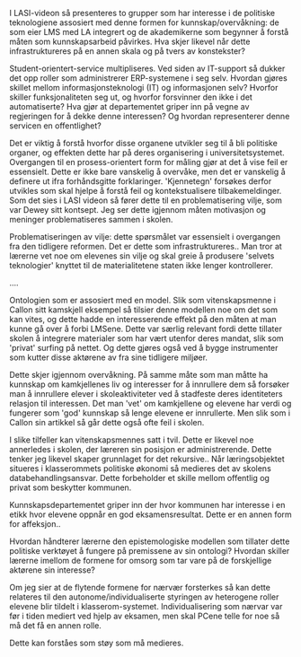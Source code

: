 
I LASI-videon så presenteres to grupper som har interesse i de politiske teknologiene assosiert med denne formen for kunnskap/overvåkning: de som eier LMS med LA integrert og de akademikerne som begynner å forstå måten som kunnskapsarbeid påvirkes. Hva skjer likevel når dette infrastruktureres på en annen skala og på tvers av konstekster?


Student-orientert-service multipliseres. Ved siden av IT-support så dukker det opp roller som administrerer ERP-systemene i seg selv. Hvordan gjøres skillet mellom informasjonsteknologi (IT) og informasjonen selv? Hvorfor skiller funksjonaliteten seg ut, og hvorfor forsvinner den ikke i det automatiserte? Hva gjør at departementet griper inn på vegne av regjeringen for å dekke denne interessen? Og hvordan representerer denne servicen en offentlighet?

Det er viktig å forstå hvorfor disse organene utvikler seg til å bli politiske organer, og effekten dette har på deres organisering i universitetsystemet. Overgangen til en prosess-orientert form for måling gjør at det å vise feil er essensielt. Dette er ikke bare vanskelig å overvåke, men det er vanskelig å definere ut ifra forhåndsgitte forklaringer. 'Kjennetegn' forsøkes derfor utvikles som skal hjelpe å forstå feil og kontekstualisere tilbakemeldinger. Som det sies i LASI videon så fører dette til en problematisering vilje, som var Dewey sitt kontsept. Jeg ser dette igjennom måten motivasjon og meninger problematiseres sammen i skolen. 

Problematiseringen av vilje: dette spørsmålet var essensielt i overgangen fra den tidligere reformen. Det er dette som infrastruktureres.. Man tror at lærerne vet noe om elevenes sin vilje og skal greie å produsere 'selvets teknologier' knyttet til de materialitetene staten ikke lenger kontrollerer.

....




Ontologien som er assosiert med en model. Slik som vitenskapsmenne i Callon sitt kamskjell eksempel så tilsier denne modellen noe om det som kan vites, og dette hadde en interesserende effekt på den måten at man kunne gå over å forbi LMSene. Dette var særlig relevant fordi dette tillater skolen å integrere materialer som har vært utenfor deres mandat, slik som 'privat' surfing på nettet. Og dette gjøres også ved å bygge instrumenter som kutter disse aktørene av fra sine tidligere miljøer. 

Dette skjer igjennom overvåkning. På samme måte som man måtte ha kunnskap om kamkjellenes liv og interesser for å innrullere dem så forsøker man å innrullere elever i skoleaktiviteter ved å stadfeste deres identiteters relasjon til interessen. Det man 'vet' om kamkjellene og elevene har verdi og fungerer som 'god' kunnskap så lenge elevene er innrullerte. Men slik som i Callon sin artikkel så går dette også ofte feil i skolen. 

I slike tilfeller kan vitenskapsmennes satt i tvil. Dette er likevel noe annerledes i skolen, der læreren sin posisjon er administrerende. Dette tenker jeg likevel skaper grunnlaget for det rekursive..
Når læringsobjektet situeres i klasserommets politiske økonomi så medieres det av skolens databehandlingsansvar. Dette forbeholder et skille mellom offentlig og privat som beskytter kommunen.

Kunnskapsdepartementet griper inn der hvor kommunen har interesse i en etikk hvor elevene oppnår en god eksamensresultat. Dette er en annen form for affeksjon..




Hvordan håndterer lærerne den epistemologiske modellen som tillater dette politiske verktøyet å fungere på premissene av sin ontologi? Hvordan skiller lærerne imellom de formene for omsorg som tar vare på de forskjellige aktørene sin interesse?


Om jeg sier at de flytende formene for nærvær forsterkes så kan dette relateres til den autonome/individualiserte styringen av heterogene roller elevene blir tildelt i klasserom-systemet. Individualisering som nærvar var før i tiden mediert ved hjelp av eksamen, men skal PCene telle for noe så må det få en annen rolle. 

Dette kan forståes som støy som må medieres. 



